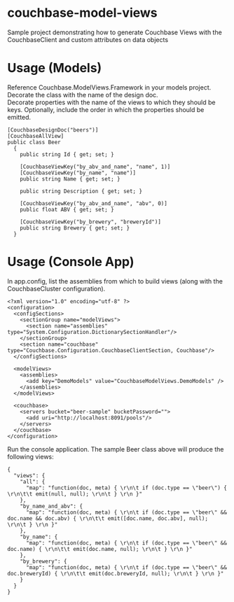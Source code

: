 couchbase-model-views
=====================

Sample project demonstrating how to generate Couchbase Views with the CouchbaseClient and custom attributes on data objects

Usage (Models)
=====================

Reference Couchbase.ModelViews.Framework in your models project.  Decorate the class with the name of the design doc.  
Decorate properties with the name of the views to which they should be keys.  Optionally, include the order in which 
the properties should be emitted.  

    [CouchbaseDesignDoc("beers")]
    [CouchbaseAllView]
    public class Beer
	  {
  		public string Id { get; set; }
  
  		[CouchbaseViewKey("by_abv_and_name", "name", 1)]
  		[CouchbaseViewKey("by_name", "name")]
  		public string Name { get; set; }
  
  		public string Description { get; set; }
  
  		[CouchbaseViewKey("by_abv_and_name", "abv", 0)]
  		public float ABV { get; set; }
  
  		[CouchbaseViewKey("by_brewery", "breweryId")]
  		public string Brewery { get; set; }
	  }
    
Usage (Console App)
=====================

In app.config, list the assemblies from which to build views (along with the CouchbaseCluster configuration).

    <?xml version="1.0" encoding="utf-8" ?>
    <configuration>
      <configSections>    
        <sectionGroup name="modelViews">
          <section name="assemblies" type="System.Configuration.DictionarySectionHandler"/>      
        </sectionGroup>
        <section name="couchbase" type="Couchbase.Configuration.CouchbaseClientSection, Couchbase"/>
      </configSections>
  
      <modelViews>
        <assemblies>
          <add key="DemoModels" value="CouchbaseModelViews.DemoModels" />
        </assemblies>
      </modelViews>
    
      <couchbase>
        <servers bucket="beer-sample" bucketPassword="">
          <add uri="http://localhost:8091/pools"/>      
        </servers>
      </couchbase>
    </configuration>
    
Run the console application.  The sample Beer class above will produce the following views:

    {
      "views": {
        "all": {
          "map": "function(doc, meta) { \r\n\t if (doc.type == \"beer\") { \r\n\t\t emit(null, null); \r\n\t } \r\n }"        
        },
        "by_name_and_abv": {
          "map": "function(doc, meta) { \r\n\t if (doc.type == \"beer\" && doc.name && doc.abv) { \r\n\t\t emit([doc.name, doc.abv], null); \r\n\t } \r\n }"
        },
        "by_name": {
          "map": "function(doc, meta) { \r\n\t if (doc.type == \"beer\" && doc.name) { \r\n\t\t emit(doc.name, null); \r\n\t } \r\n }"
        },
        "by_brewery": {
          "map": "function(doc, meta) { \r\n\t if (doc.type == \"beer\" && doc.breweryId) { \r\n\t\t emit(doc.breweryId, null); \r\n\t } \r\n }"
        }
      }
    }